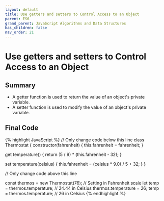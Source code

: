 ```yaml
---
layout: default
title: Use getters and setters to Control Access to an Object
parent: ES6
grand_parent: JavaScript Algorithms and Data Structures
has_children: false
nav_order: 21
---
```

# Use getters and setters to Control Access to an Object
## Summary
- A getter function is used to return the value of an object's private variable.
- A setter function is used to modify the value of an object's private variable.

## Final Code

{% highlight JavaScript %}
// Only change code below this line
class Thermostat {
  constructor(fahrenheit) {
    this.fahrenheit = fahrenheit;
  }
  
  get temperature() {
    return (5 / 9) * (this.fahrenheit - 32);
  }
  
  set temperature(celsius) {
    this.fahrenheit = (celsius * 9.0) / 5 + 32;
  }
}

// Only change code above this line

const thermos = new Thermostat(76); // Setting in Fahrenheit scale
let temp = thermos.temperature; // 24.44 in Celsius
thermos.temperature = 26;
temp = thermos.temperature; // 26 in Celsius
{% endhighlight %}